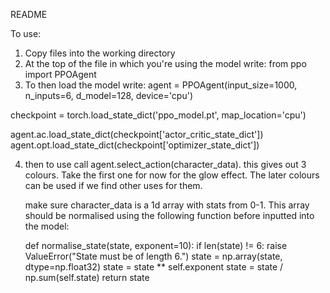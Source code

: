 README

To use:
1) Copy files into the working directory
2) At the top of the file in which you're using the model write:
from ppo import PPOAgent
3) To then load the model write:
agent = PPOAgent(input_size=1000,
                     n_inputs=6,
                     d_model=128,
                     device='cpu')
                     
checkpoint = torch.load_state_dict('ppo_model.pt', map_location='cpu')

agent.ac.load_state_dict(checkpoint['actor_critic_state_dict'])
agent.opt.load_state_dict(checkpoint['optimizer_state_dict'])

4) then to use call agent.select_action(character_data).
   this gives out 3 colours. Take the first one for now for the glow effect. The later colours can be 
   used if we find other uses for them.
   
   make sure character_data is a 1d array with stats from 0-1. This array should be normalised using the 
   following function before inputted into the model:
   
   def normalise_state(state, exponent=10):
        if len(state) != 6:
            raise ValueError("State must be of length 6.")
        state = np.array(state, dtype=np.float32)
        state = state ** self.exponent
        state = state / np.sum(self.state)
        return state
